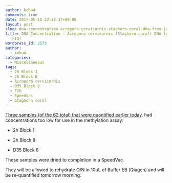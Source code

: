```yaml
---
author: kubu4
comments: true
date: 2017-05-10 22:22:17+00:00
layout: post
slug: dna-concentration-acropora-cervicornis-staghorn-coral-dna-from-javier-casariego-fiu
title: DNA Concentration - Acropora cervicornis (Staghorn coral) DNA from Javier Casariego
  (FIU)
wordpress_id: 2573
author:
  - kubu4
categories:
  - Miscellaneous
tags:
  - 2h Block 1
  - 2h Block 8
  - Acropora cervicornis
  - D35 Block 8
  - FIU
  - SpeedVac
  - Staghorn coral
---
```


[Three samples (of the 62 total) that were quantified earlier today](https://robertslab.github.io/sams-notebook/2017/05/10/dna-quantification-acropora-cervicornis-staghorn-coral-dna-from-javier-casariego-fiu.html), had concentrations too low for use in the methylation assay:




    
  * 2h Block 1

    
  * 2h Block 8

    
  * D35 Block 8



These samples were dried to completion in a SpeedVac.

They will be allowed to rehydrate O/N in 10uL of Buffer EB (Qiagen) and will be re-quantified tomorrow morning.
